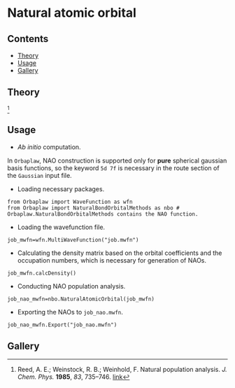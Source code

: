 # Natural atomic orbital

## Contents
+ [Theory](#theory)
+ [Usage](#usage)
+ [Gallery](#gallery)


## Theory
[^nao]

## Usage

+ *Ab initio* computation.

In `Orbaplaw`, NAO construction is supported only for **pure** spherical gaussian basis functions, so the keyword `5d 7f` is necessary in the route section of the `Gaussian` input file.

+ Loading necessary packages.
```
from Orbaplaw import WaveFunction as wfn
from Orbaplaw import NaturalBondOrbitalMethods as nbo # Orbaplaw.NaturalBondOrbitalMethods contains the NAO function.
```

+ Loading the wavefunction file.
```
job_mwfn=wfn.MultiWaveFunction("job.mwfn")
```

+ Calculating the density matrix based on the orbital coefficients and the occupation numbers, which is necessary for generation of NAOs.
```
job_mwfn.calcDensity()
```

+ Conducting NAO population analysis.
```
job_nao_mwfn=nbo.NaturalAtomicOrbital(job_mwfn)
```

+ Exporting the NAOs to `job_nao.mwfn`.
```
job_nao_mwfn.Export("job_nao.mwfn")
```

## Gallery


[^nao]: Reed, A. E.; Weinstock, R. B.; Weinhold, F. Natural population analysis. *J. Chem. Phys.* **1985**, *83*, 735–746. [link](https://doi.org/10.1063/1.449486)
